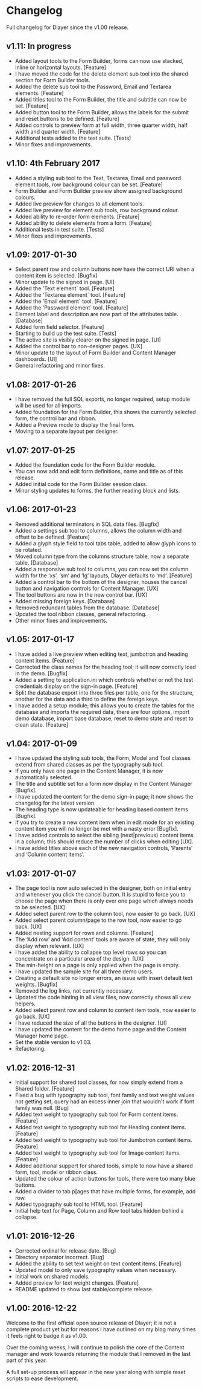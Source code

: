 
Changelog
======

Full changelog for Dlayer since the v1.00 release.

v1.11: In progress
--------
- Added layout tools to the Form Builder, forms can now use stacked, inline or horizontal layouts. [Feature]
- I have moved the code for the delete element sub tool into the shared section for Form Builder tools.
- Added the delete sub tool to the Password, Email and Textarea elements. [Feature]
- Added titles tool to the Form Builder, the title and subtitle can now be set. [Feature]
- Added button tool to the Form Builder, allows the labels for the submit and reset buttons to be defined. [Feature]
- Added controls to preview form at full width, three quarter width, half width and quarter width. [Feature]
- Additional tests added to the test suite. [Tests]
- Minor fixes and improvements.

v1.10: 4th February 2017
--------
- Added a styling sub tool to the Text, Textarea, Email and password element tools, row background colour can be set. [Feature]
- Form Builder and Form Builder preview show assigned background colours.
- Added live preview for changes to all element tools.
- Added live preview for element sub tools, row background colour.
- Added ability to re-order form elements. [Feature]
- Added ability to delete elements from a form. [Feature]
- Additional tests in test suite. [Tests]
- Minor fixes and improvements.

v1.09: 2017-01-30
--------
- Select parent row and column buttons now have the correct URI when a content item is selected. [Bugfix]
- Minor update to the signed in page. [UI]
- Added the 'Text element` tool. [Feature]
- Added the 'Textarea element` tool. [Feature]
- Added the 'Email element` tool. [Feature]
- Added the 'Password element` tool. [Feature]
- Element label and description are now part of the attributes table. [Database]
- Added form field selector. [Feature]
- Starting to build up the test suite. [Tests]
- The active site is visibly clearer on the signed in page. [UI]
- Added the control bar to non-designer pages. [UX]
- Minor update to the layout of Form Builder and Content Manager dashboards. [UI]
- General refactoring and minor fixes.

v1.08: 2017-01-26
--------

- I have removed the full SQL exports, no longer required, setup module will be used for all imports.
- Added foundation for the Form Builder, this shows the currently selected form, the control bar and ribbon.
- Added a Preview mode to display the final form.
- Moving to a separate layout per designer.

v1.07: 2017-01-25 
--------

- Added the foundation code for the Form Builder module.
- You can now add and edit form definitions, name and title as of this release.
- Added initial code for the Form Builder session class.
- Minor styling updates to forms, the further reading block and lists.

v1.06: 2017-01-23 
--------

- Removed additional terminators in SQL data files. [Bugfix]
- Added a settings sub tool to columns, allows the column width and offset to be defined. [Feature]
- Added a glyph style field to tool tabs table, added to allow glyph icons to be rotated.
- Moved column type from the columns structure table, now a separate table. [Database]
- Added a responsive sub tool to columns, you can now set the column width for the ‘xs’, ‘sm’ and ‘lg’ layouts, Dlayer defaults to ‘md’. [Feature]
- Added a control bar to the bottom of the designer, houses the cancel button and navigation controls for Content Manager. [UX]
- The tool buttons are now in the new control bar. [UX]
- Added missing foreign keys. [Database]
- Removed redundant tables from the database. [Database]
- Updated the tool ribbon classes, general refactoring.
- Other minor fixes and improvements.

v1.05:  2017-01-17
--------

- I have added a live preview when editing text, jumbotron and heading content items. [Feature]
- Corrected the class names for the heading tool; it will now correctly load in the demo. [Bugfix]
- Added a setting to application.ini which controls whether or not the test credentials display on the sign-in page. [Feature]
- Split the database export into three files per table, one for the structure, another for the data and a third to define the foreign keys.
- I have added a setup module; this allows you to create the tables for the database and imports the required data, there are four options, import demo database, import base database, reset to demo state and reset to clean state. [Feature]

v1.04: 2017-01-09 
--------

- I have updated the styling sub tools, the Form, Model and Tool classes extend from shared classes as per the typography sub tool.
- If you only have one page in the Content Manager, it is now automatically selected.
- The title and subtitle set for a form now display in the Content Manager [Bugfix].
- I have updated the content for the demo sign-in page; it now shows the changelog for the latest version.
- The heading type is now updateable for heading based content items [Bugfix].
- If you try to create a new content item when in edit mode for an existing content item you will no longer be met with a nasty error [Bugfix].
- I have added controls to select the sibling (next|previous) content items in a column; this should reduce the number of clicks when editing [UX].
- I have added titles above each of the new navigation controls, ‘Parents’ and ‘Column content items’.

v1.03: 2017-01-07
--------

- The page tool is now auto selected in the designer, both on initial entry and whenever you click the cancel button. It is stupid to force you to choose the page when there is only ever one page which always needs to be selected. [UX]
- Added select parent row to the column tool, now easier to go back. [UX]
- Added select parent column/page to the row tool, now easier to go back. [UX]
- Added nesting support for rows and columns. [Feature]
- The ‘Add row’ and ‘Add content’ tools are aware of state, they will only display when relevant. [UX]
- I have added the ability to collapse top level rows so you can concentrate on a particular area of the design. [UX]
- The min-height on a page is only applied when the page is empty.
- I have updated the sample site for all three demo users.
- Creating a default site no longer errors, an issue with insert default text weights. [Bugfix]
- Removed the log links, not currently necessary.
- Updated the code hinting in all view files, now correctly shows all view helpers.
- Added select parent row and column to content item tools, now easier to go back. [UX]
- I have reduced the size of all the buttons in the designer. [UI]
- I have updated the content for the demo home page and the Content Manager home page.
- Set the stable version to v1.03.
- Refactoring.

v1.02: 2016-12-31 
--------

- Initial support for shared tool classes, for now simply extend from a Shared folder. [Feature]
- Fixed a bug with typography sub tool, font family and text weight values not getting set, query had an excess inner join that wouldn't work if font family was null. [Bug]
- Added text weight to typography sub tool for Form content items. [Feature]
- Added text weight to typography sub tool for Heading content items. [Feature]
- Added text weight to typography sub tool for Jumbotron content items. [Feature]
- Added text weight to typography sub tool for Image content items. [Feature]
- Added additional support for shared tools, simple to now have a shared form, tool, model or ribbon class.
- Updated the colour of action buttons for tools, there were too many blue buttons.
- Added a divider to tab p[ages that have multiple forms, for example, add row.
- Added typography sub tool to HTML tool. [Feature]
- Initial help text for Page, Column and Row tool tabs hidden behind a collapse.

v1.01: 2016-12-26 
--------

- Corrected ordinal for release date. [Bug]
- Directory separator incorrect. [Bug]
- Added the ability to set text weight on text content items. [Feature]
- Updated model to only save typography values when necessary.
- Initial work on shared models.
- Added preview for text weight changes. [Feature]
- README updated to show last stable/complete release.

v1.00: 2016-12-22 
--------
Welcome to the first official open source release of Dlayer; it is not a complete product yet but for reasons I have outlined on my blog many times it feels right to badge it as v1.00.

Over the coming weeks, I will continue to polish the core of the Content manager and work towards returning the module that I removed in the last part of this year.

A full set-up process will appear in the new year along with simple reset scripts to ease development.

